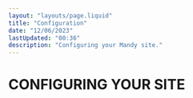 ```yaml
---
layout: "layouts/page.liquid"
title: "Configuration"
date: "12/06/2023"
lastUpdated: "00:36"
description: "Configuring your Mandy site."
---
```


# CONFIGURING YOUR SITE